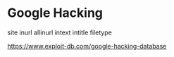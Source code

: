 # Google Hacking

site
inurl
allinurl
intext
intitle
filetype

https://www.exploit-db.com/google-hacking-database
